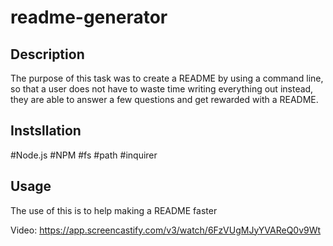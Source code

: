 # readme-generator



## Description 
 
The purpose of this task was to create a README by using a command line, so that a user does not have to waste time writing everything out instead, they are able to answer a few questions and get rewarded with a README.


## Instsllation

 #Node.js
 #NPM
 #fs
 #path
 #inquirer


 ## Usage

 The use of this is to help making a README faster

 Video: https://app.screencastify.com/v3/watch/6FzVUgMJyYVAReQ0v9Wt